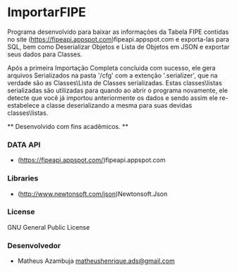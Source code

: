 # ImportarFIPE
Programa desenvolvido para baixar as informações da Tabela FIPE contidas no site (https://fipeapi.appspot.com)fipeapi.appspot.com e exporta-las para SQL, bem como Deserializar Objetos e Lista de Objetos em JSON e exportar seus dados para Classes.

Após a primeira Importação Completa concluida com sucesso, ele gera arquivos Serializados na pasta 
'/cfg'
com a extenção '.serializer', que na verdade são as Classes\Lista de Classes serializadas. 
Estas classes\listas serializadas são utilizadas para quando ao abrir o programa novamente, ele detecte que você já importou anteriormente os dados e sendo assim ele re-estabelece a classe deserializando a mesma para suas devidas classes\listas.

** Desenvolvido com fins acadêmicos. **

### DATA API
* (https://fipeapi.appspot.com/)fipeapi.appspot.com

### Libraries
* (http://www.newtonsoft.com/json)Newtonsoft.Json

### License
GNU General Public License

### Desenvolvedor
* Matheus Azambuja <matheushenrique.ads@gmail.com>